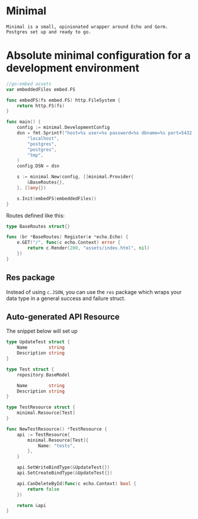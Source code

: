 # Minimal
    Minimal is a small, opinionated wrapper around Echo and Gorm.
    Postgres set up and ready to go.

# Absolute minimal configuration for a development environment
```go
//go:embed assets
var embeddedFiles embed.FS

func embedFS(fs embed.FS) http.FileSystem {
	return http.FS(fs)
}

func main() {
	config := minimal.DevelopmentConfig
	dsn = fmt.Sprintf("host=%s user=%s password=%s dbname=%s port=5432 sslmode=disable TimeZone=Europe/Oslo",
		"localhost",
		"postgres",
		"postgres",
		"tmp",
	)
	config.DSN = dsn

	s := minimal.New(config, []minimal.Provider{
		&BaseRoutes{},
	}, []any{})

	s.Init(embedFS(embeddedFiles))
}
```

Routes defined like this:
```go
type BaseRoutes struct{}

func (br *BaseRoutes) Register(e *echo.Echo) {
	e.GET("/", func(c echo.Context) error {
		return c.Render(200, "assets/index.html", nil)
	})
}
```

## Res package
Instead of using `c.JSON`, you can use the `res` package which wraps your data type in a general success and failure struct.

## Auto-generated API Resource
The snippet below will set up
````go
type UpdateTest struct {
	Name        string
	Description string
}

type Test struct {
	repository.BaseModel

	Name        string
	Description string
}

type TestResource struct {
	minimal.Resource[Test]
}

func NewTestResource() *TestResource {
	api := TestResource{
		minimal.Resource[Test]{
			Name: "tests",
		},
	}

	api.SetWriteBindType(&UpdateTest{})
	api.SetCreateBindType(&UpdateTest{})

	api.CanDeleteById(func(c echo.Context) bool {
		return false
	})

	return &api
}
````